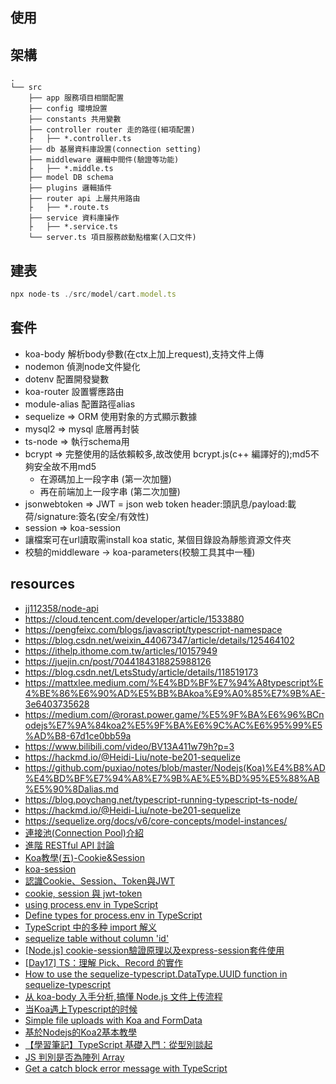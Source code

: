 
## 使用

## 架構
```text
.
└── src
    ├── app 服務項目相關配置
    ├── config 環境設置
    ├── constants 共用變數
    ├── controller router 走的路徑(細項配置)
    ├   ├── *.controller.ts
    ├── db 基層資料庫設置(connection setting)
    ├── middleware 邏輯中間件(驗證等功能)
    ├   ├── *.middle.ts
    ├── model DB schema
    ├── plugins 邏輯插件
    ├── router api 上層共用路由
    ├   ├── *.route.ts
    ├── service 資料庫操作
    ├   ├── *.service.ts
    └── server.ts 項目服務啟動點檔案(入口文件)
```

## 建表
```javascript
npx node-ts ./src/model/cart.model.ts
```

## 套件
* koa-body 解析body參數(在ctx上加上request),支持文件上傳
* nodemon 偵測node文件變化
* dotenv 配置開發變數
* koa-router 設置響應路由
* module-alias 配置路徑alias
* sequelize => ORM 使用對象的方式顯示數據
* mysql2 => mysql 底層再封裝
* ts-node => 執行schema用
* bcrypt => 完整使用的話依賴較多,故改使用 bcrypt.js(c++ 編譯好的);md5不夠安全故不用md5
    * 在源碼加上一段字串 (第一次加鹽)
    * 再在前端加上一段字串 (第二次加鹽)
* jsonwebtoken => JWT = json web token  header:頭訊息/payload:載荷/signature:簽名(安全/有效性)
* session => koa-session
* 讓檔案可在url讀取需install koa static, 某個目錄設為靜態資源文件夾
* 校驗的middleware -> koa-parameters(校驗工具其中一種)

## resources
* [jj112358/node-api](https://github.com/jj112358/node-api)
* https://cloud.tencent.com/developer/article/1533880
* https://pengfeixc.com/blogs/javascript/typescript-namespace
* https://blog.csdn.net/weixin_44067347/article/details/125464102
* https://ithelp.ithome.com.tw/articles/10157949
* https://juejin.cn/post/7044184318825988126
* https://blog.csdn.net/LetsStudy/article/details/118519173
* https://mattxlee.medium.com/%E4%BD%BF%E7%94%A8typescript%E4%BE%86%E6%90%AD%E5%BB%BAkoa%E9%A0%85%E7%9B%AE-3e6403735628
* https://medium.com/@rorast.power.game/%E5%9F%BA%E6%96%BCnodejs%E7%9A%84koa2%E5%9F%BA%E6%9C%AC%E6%95%99%E5%AD%B8-67d1ce0bb59a
* https://www.bilibili.com/video/BV13A411w79h?p=3
* https://hackmd.io/@Heidi-Liu/note-be201-sequelize
* https://github.com/puxiao/notes/blob/master/Nodejs(Koa)%E4%B8%AD%E4%BD%BF%E7%94%A8%E7%9B%AE%E5%BD%95%E5%88%AB%E5%90%8Dalias.md
* https://blog.poychang.net/typescript-running-typescript-ts-node/
* https://hackmd.io/@Heidi-Liu/note-be201-sequelize
* https://sequelize.org/docs/v6/core-concepts/model-instances/
* [連接池(Connection Pool)介紹](http://peggg327.blogspot.com/2014/11/connection-pool.html)
* [進階 RESTful API 討論](https://ithelp.ithome.com.tw/articles/10224134)
* [Koa教學(五)-Cookie&Session](https://kerol2r20.github.io/post/2017-11-07-koa-cookie--session/)
* [koa-session](https://www.npmjs.com/package/koa-session)
* [認識Cookie、Session、Token與JWT](https://blog.yyisyou.tw/5d272c64/)
* [cookie, session 與 jwt-token](https://medium.com/@paulyang1234/cookie-session-%E8%88%87-jwt-token-%E5%AE%89%E5%85%A8%E6%80%A7%E5%95%8F%E9%A1%8C-8945a8a579ac)
* [using process.env in TypeScript](https://stackoverflow.com/questions/45194598/using-process-env-in-typescript)
* [Define types for process.env in TypeScript](https://bobbyhadz.com/blog/typescript-process-env-type)
* [TypeScript 中的多种 import 解义](https://juejin.cn/post/6844903781314854926)
* [sequelize table without column 'id'](https://stackoverflow.com/questions/29233896/sequelize-table-without-column-id)
* [[Node.js] cookie-session驗證原理以及express-session套件使用](https://medium.com/johnny%E7%9A%84%E8%BD%89%E8%81%B7%E5%B7%A5%E7%A8%8B%E5%B8%AB%E7%AD%86%E8%A8%98/node-js-cookie-session%E9%A9%97%E8%AD%89%E5%8E%9F%E7%90%86%E4%BB%A5%E5%8F%8Aexpress-session%E5%A5%97%E4%BB%B6%E4%BD%BF%E7%94%A8-aeafa386837e)
* [[Day17] TS：理解 Pick、Record 的實作](https://pjchender.dev/ironman-2021/ironman-2021-day17/)
* [How to use the sequelize-typescript.DataType.UUID function in sequelize-typescript](https://snyk.io/advisor/npm-package/sequelize-typescript/functions/sequelize-typescript.DataType.UUID)
* [从 koa-body 入手分析,搞懂 Node.js 文件上传流程](https://juejin.cn/post/6997060777462988837)
* [当Koa遇上Typescript的时候](https://webcache.googleusercontent.com/search?q=cache:GgBbCSVOUDwJ:https://zhuanlan.zhihu.com/p/80357726&cd=8&hl=zh-TW&ct=clnk&gl=tw)
* [Simple file uploads with Koa and FormData](https://medium.com/@stephenjwatkins/from-the-browser-to-s3-1798c13d1ee3)
* [基於Nodejs的Koa2基本教學](https://medium.com/@rorast.power.game/%E5%9F%BA%E6%96%BCnodejs%E7%9A%84koa2%E5%9F%BA%E6%9C%AC%E6%95%99%E5%AD%B8-67d1ce0bb59a)
* [【學習筆記】TypeScript 基礎入門：從型別談起](https://hackmd.io/@Heidi-Liu/typescript#%E5%9E%8B%E5%88%A5%E8%A8%BB%E8%A7%A3-Type-annotation)
* [JS 判別是否為陣列 Array](https://ithelp.ithome.com.tw/articles/10219475)
* [Get a catch block error message with TypeScript](https://kentcdodds.com/blog/get-a-catch-block-error-message-with-typescript)

